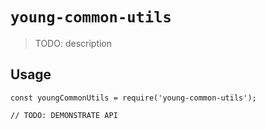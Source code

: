 # `young-common-utils`

> TODO: description

## Usage

```
const youngCommonUtils = require('young-common-utils');

// TODO: DEMONSTRATE API
```
